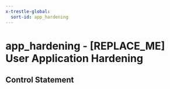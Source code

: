 ```yaml
---
x-trestle-global:
  sort-id: app_hardening
---
```


# app_hardening - \[REPLACE_ME\] User Application Hardening

## Control Statement
